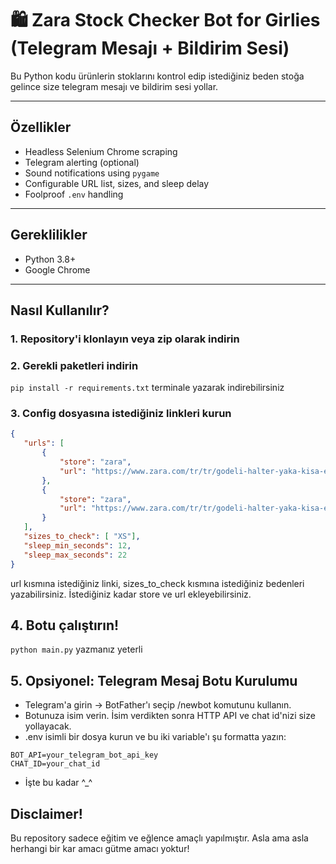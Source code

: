 # 🛍️ Zara Stock Checker Bot for Girlies (Telegram Mesajı + Bildirim Sesi)

Bu Python kodu ürünlerin stoklarını kontrol edip istediğiniz beden stoğa gelince size telegram mesajı ve bildirim sesi yollar.

---

## Özellikler

- Headless Selenium Chrome scraping
- Telegram alerting (optional)
- Sound notifications using `pygame`
- Configurable URL list, sizes, and sleep delay
- Foolproof `.env` handling

---

## Gereklilikler

- Python 3.8+
- Google Chrome

---

## Nasıl Kullanılır?

### 1. Repository'i klonlayın veya zip olarak indirin

### 2. Gerekli paketleri indirin
`pip install -r requirements.txt` terminale yazarak indirebilirsiniz

### 3. Config dosyasına istediğiniz linkleri kurun
 ```json
{
    "urls": [
        {
            "store": "zara",
            "url": "https://www.zara.com/tr/tr/godeli-halter-yaka-kisa-elbise-p02858777.html?v1=459502627&v2=2420896"
        },
        {
            "store": "zara",
            "url": "https://www.zara.com/tr/tr/godeli-halter-yaka-kisa-elbise-p02858777.html?v1=459502627&v2=2420896"
        }
    ],
    "sizes_to_check": [ "XS"],
    "sleep_min_seconds": 12,  
    "sleep_max_seconds": 22
}
```
url kısmına istediğiniz linki, sizes_to_check kısmına istediğiniz bedenleri yazabilirsiniz. İstediğiniz kadar store ve url ekleyebilirsiniz. 

## 4. Botu çalıştırın!
`python main.py` yazmanız yeterli

## 5. Opsiyonel: Telegram Mesaj Botu Kurulumu
+ Telegram'a girin -> BotFather'ı seçip /newbot komutunu kullanın.
+ Botunuza isim verin. İsim verdikten sonra HTTP API ve chat id'nizi size yollayacak.
+ .env isimli bir dosya kurun ve bu iki variable'ı şu formatta yazın:
```env
BOT_API=your_telegram_bot_api_key
CHAT_ID=your_chat_id
``` 

+ İşte bu kadar ^_^

## Disclaimer!
Bu repository sadece eğitim ve eğlence amaçlı yapılmıştır. Asla ama asla herhangi bir kar amacı gütme amacı yoktur!
